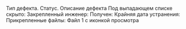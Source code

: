 Тип дефекта. Статус.
Описание дефекта
Под выпадающем списке скрыто:
Закрепленный инженер:
Получен:
Крайняя дата устранения:
Прикрепленные файлы:
Файл 1 с иконкой просмотра